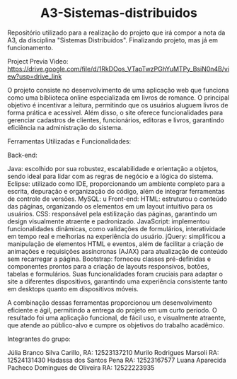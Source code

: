 <h1 align="center">  A3-Sistemas-distribuidos </h1>
Repositório utilizado para a realização do projeto que irá compor a nota da A3, da disciplina "Sistemas Distribuídos". Finalizando projeto, mas já em funcionamento.

Project Previa Video: https://drive.google.com/file/d/1RkDOos_VTapTwzPGhYuMTPy_BsiN0n4B/view?usp=drive_link

O projeto consiste no desenvolvimento de uma aplicação web que funciona como uma biblioteca online especializada em livros de romance. O principal objetivo é incentivar a leitura, permitindo que os usuários aluguem livros de forma prática e acessível. Além disso, o site oferece funcionalidades para gerenciar cadastros de clientes, funcionários, editoras e livros, garantindo eficiência na administração do sistema.

Ferramentas Utilizadas e Funcionalidades:

Back-end:

Java: escolhido por sua robustez, escalabilidade e orientação a objetos, sendo ideal para lidar com as regras de negócio e a lógica do sistema.
Eclipse: utilizado como IDE, proporcionando um ambiente completo para a escrita, depuração e organização do código, além de integrar ferramentas de controle de versões.
MySQL: u
Front-end:
HTML: estruturou o conteúdo das páginas, organizando os elementos em um layout intuitivo para os usuários.
CSS: responsável pela estilização das páginas, garantindo um design visualmente atraente e padronizado.
JavaScript: implementou funcionalidades dinâmicas, como validações de formulários, interatividade em tempo real e melhorias na experiência do usuário.
jQuery: simplificou a manipulação de elementos HTML e eventos, além de facilitar a criação de animações e requisições assíncronas (AJAX) para atualização de conteúdo sem recarregar a página.
Bootstrap: forneceu classes pré-definidas e componentes prontos para a criação de layouts responsivos, botões, tabelas e formulários. Suas funcionalidades foram cruciais para adaptar o site a diferentes dispositivos, garantindo uma experiência consistente tanto em desktops quanto em dispositivos móveis.

A combinação dessas ferramentas proporcionou um desenvolvimento eficiente e ágil, permitindo a entrega do projeto em um curto período. O resultado foi uma aplicação funcional, de fácil uso, e visualmente atraente, que atende ao público-alvo e cumpre os objetivos do trabalho acadêmico.

Integrantes do grupo:

Júlia Branco Silva Carillo, RA: 12523137210
Murilo Rodrigues Marsoli RA: 12524131430
Hadassa dos Santos Pena  RA: 12523167577
Luana Aparecida Pacheco Domingues de Oliveira RA: 12522223935
